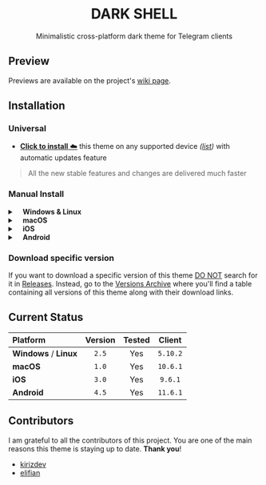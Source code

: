 <div align="center">
    <h1><b>DARK SHELL</b></h1>
    Minimalistic cross-platform dark theme for Telegram clients
</div>

## Preview
Previews are available on the project's
[wiki page](https://github.com/maximilionus/telegram-dark-shell/wiki/Preview).


## Installation
### Universal
- [**Click to install** ☁️][telegram-theme-shared-link] this theme on any
supported device *([list](./README.md#Current-Status))* with automatic updates
feature
> All the new stable features and changes are delivered much faster

### Manual Install

<details><summary><b>&emsp;Windows & Linux</b></summary>

1. [Download The Latest Release][tdesktop-latest-release] or select version from
[Versions Archive](./VERSIONS_ARCHIVE.md).
2. Open Telegram.
- Using messages:
    1. Send the downloaded file to `Saved messages`.
    2. Click on sent file and press `APPLY THIS THEME` button.
- Using settings:
    1. Go to **Settings** -> **Chat Settings**.
    2. Press `⋮` -> `Create new theme` -> `IMPORT EXISTING THEME`.
    3. Find and choose downloaded `.tdesktop-theme` file.

</details>

<details><summary>&emsp;<b>macOS</b></summary>

1. [Download The Latest Release][macOS-latest-release] or select version from
[Versions Archive](./VERSIONS_ARCHIVE.md).
2. Open Telegram and go to `Settings` -> `Appearance`.
3. Press `...` in upper-right corner of app and press `New theme`.
4. Name it **Dark Shell** *(Or any other name)* and press `Create`.<br>You'll be
asked to save the theme file. Save it anywhere *(You can delete this file after)*.
5. <kbd>RMB</kbd> click on created theme and click `Edit` -> `Update from file`
6. Find and choose downloaded `.palette` file.

</details>

<details><summary>&emsp;<b>iOS</b></summary>

1. [Download The Latest Release][iOS-latest-release] or select version from
[Versions Archive](./VERSIONS_ARCHIVE.md).
2. Send the downloaded file to `Saved messages`.
3. Click on it.
4. Press the `Set` button in bottom-right corner of the screen.

</details>

<details><summary>&emsp;<b>Android</b></summary>

1. [Download The Latest Release][android-latest-release] or select version from
[Versions Archive](./VERSIONS_ARCHIVE.md).
2. Send the downloaded file to `Saved messages`.
3. Click on it.
4. Press the `Apply` button in bottom-right corner of the screen.

</details>

### Download specific version
If you want to download a specific version of this theme <ins>DO NOT</ins>
search for it in
[Releases](https://github.com/maximilionus/Telegram-Dark-Shell/releases).
Instead, go to the [Versions Archive](./VERSIONS_ARCHIVE.md) where you'll find
a table containing all versions of this theme along with their download links.


## Current Status
| Platform                | Version | Tested | Client  |
| :---------------------- | :-----: | :----: | :-----: |
| **Windows** / **Linux** | `2.5` | Yes | `5.10.2` |
| **macOS**               | `1.0` | Yes | `10.6.1` |
| **iOS**                 | `3.0` | Yes | `9.6.1` |
| **Android**             | `4.5` | Yes | `11.6.1` |


## Contributors
I am grateful to all the contributors of this project. You are one of the main
reasons this theme is staying up to date. **Thank you**!

- [kirizdev](https://github.com/kirizdev)
- [elifian](https://github.com/elifian)


<!-- REFERENCE LINKS -->
[telegram-theme-shared-link]: https://t.me/addtheme/DarkShell (Telegram Theme Shared Link)
[tdesktop-latest-release]: https://github.com/maximilionus/Telegram-Dark-Shell/releases/latest/download/DarkShell.tdesktop-theme (Download the latest release for Windows / Linux)
[macOS-latest-release]: https://github.com/maximilionus/Telegram-Dark-Shell/releases/latest/download/DarkShell.palette (Download the latest release for macOS)
[iOS-latest-release]: https://github.com/maximilionus/Telegram-Dark-Shell/releases/latest/download/DarkShell.tgios-theme (Download the latest release for iOS)
[android-latest-release]: https://github.com/maximilionus/Telegram-Dark-Shell/releases/latest/download/DarkShell.attheme (Download the latest release for Android)
